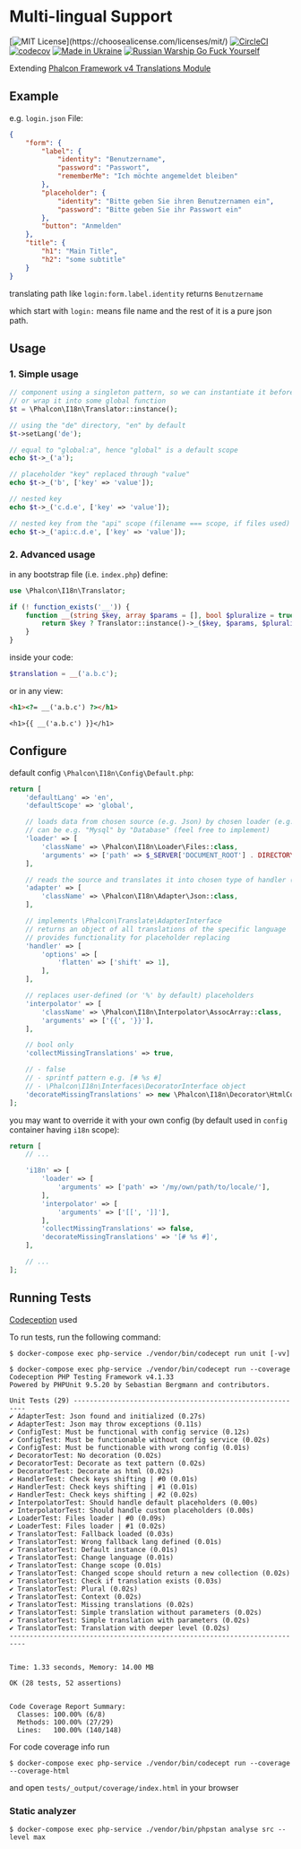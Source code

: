 # Multi-lingual Support

[![MIT License](https://img.shields.io/apm/l/atomic-design-ui.svg?)](https://choosealicense.com/licenses/mit/)
[![CircleCI](https://circleci.com/gh/someson/phalcon-i18n/tree/4.1.svg?style=shield)](https://circleci.com/gh/someson/phalcon-i18n/tree/circleci-project-setup)
[![codecov](https://codecov.io/gh/someson/phalcon-i18n/branch/4.1/graph/badge.svg?token=AW5T4WU56Q)](https://codecov.io/gh/someson/phalcon-i18n)
[![Made in Ukraine](https://img.shields.io/badge/made_in-ukraine-ffd700.svg?labelColor=0057b7)](https://supportukrainenow.org/)
[![Russian Warship Go Fuck Yourself](https://raw.githubusercontent.com/vshymanskyy/StandWithUkraine/main/badges/RussianWarship.svg)](https://stand-with-ukraine.pp.ua)

Extending [Phalcon Framework v4 Translations Module](https://docs.phalcon.io/4.0/en/translate)

## Example

e.g. `login.json` File:
```json
{
    "form": {
        "label": {
            "identity": "Benutzername",
            "password": "Passwort",
            "rememberMe": "Ich möchte angemeldet bleiben"
        },
        "placeholder": {
            "identity": "Bitte geben Sie ihren Benutzernamen ein",
            "password": "Bitte geben Sie ihr Passwort ein"
        },
        "button": "Anmelden"
    },
    "title": {
        "h1": "Main Title",
        "h2": "some subtitle"
    }
}
```
translating path like `login:form.label.identity` returns `Benutzername`

which start with `login:` means file name and the rest of it is a pure json path.

## Usage

### 1. Simple usage
```php
// component using a singleton pattern, so we can instantiate it before the framework itself
// or wrap it into some global function
$t = \Phalcon\I18n\Translator::instance();

// using the "de" directory, "en" by default
$t->setLang('de');

// equal to "global:a", hence "global" is a default scope
echo $t->_('a');

// placeholder "key" replaced through "value"
echo $t->_('b', ['key' => 'value']);

// nested key
echo $t->_('c.d.e', ['key' => 'value']);

// nested key from the "api" scope (filename === scope, if files used)
echo $t->_('api:c.d.e', ['key' => 'value']);
```

### 2. Advanced usage
in any bootstrap file (i.e. `index.php`) define:
```php
use \Phalcon\I18n\Translator;

if (! function_exists('__')) {
    function __(string $key, array $params = [], bool $pluralize = true): string {
        return $key ? Translator::instance()->_($key, $params, $pluralize) : '[TRANSLATION ERROR]';
    }
}
```

inside your code:
```php
$translation = __('a.b.c');
```
or in any view:
```html
<h1><?= __('a.b.c') ?></h1>
```
```twig
<h1>{{ __('a.b.c') }}</h1>
```

## Configure

default config `\Phalcon\I18n\Config\Default.php`:

```php
return [
    'defaultLang' => 'en',
    'defaultScope' => 'global',

    // loads data from chosen source (e.g. Json) by chosen loader (e.g. Files)
    // can be e.g. "Mysql" by "Database" (feel free to implement)
    'loader' => [
        'className' => \Phalcon\I18n\Loader\Files::class,
        'arguments' => ['path' => $_SERVER['DOCUMENT_ROOT'] . DIRECTORY_SEPARATOR . 'locale'],
    ],

    // reads the source and translates it into chosen type of handler (@see key "handler")
    'adapter' => [
        'className' => \Phalcon\I18n\Adapter\Json::class,
    ],

    // implements \Phalcon\Translate\AdapterInterface
    // returns an object of all translations of the specific language
    // provides functionality for placeholder replacing
    'handler' => [
        'options' => [
            'flatten' => ['shift' => 1],
        ],
    ],

    // replaces user-defined (or '%' by default) placeholders
    'interpolator' => [
        'className' => \Phalcon\I18n\Interpolator\AssocArray::class,
        'arguments' => ['{{', '}}'],
    ],

    // bool only
    'collectMissingTranslations' => true,

    // - false
    // - sprintf pattern e.g. [# %s #]
    // - \Phalcon\I18n\Interfaces\DecoratorInterface object
    'decorateMissingTranslations' => new \Phalcon\I18n\Decorator\HtmlCode,
];
```
you may want to override it with your own config (by default used in `config` container having `i18n` scope):
```php
return [
    // ...

    'i18n' => [
        'loader' => [
            'arguments' => ['path' => '/my/own/path/to/locale/'],
        ],
        'interpolator' => [
            'arguments' => ['[[', ']]'],
        ],
        'collectMissingTranslations' => false,
        'decorateMissingTranslations' => '[# %s #]',
    ],

    // ...
];
```

## Running Tests

[Codeception](https://codeception.com/) used

To run tests, run the following command:

```
$ docker-compose exec php-service ./vendor/bin/codecept run unit [-vv] 
```
```
$ docker-compose exec php-service ./vendor/bin/codecept run --coverage 
Codeception PHP Testing Framework v4.1.33
Powered by PHPUnit 9.5.20 by Sebastian Bergmann and contributors.

Unit Tests (29) ----------------------------------------------------------
✔ AdapterTest: Json found and initialized (0.27s)
✔ AdapterTest: Json may throw exceptions (0.11s)
✔ ConfigTest: Must be functional with config service (0.12s)
✔ ConfigTest: Must be functionable without config service (0.02s)
✔ ConfigTest: Must be functionable with wrong config (0.01s)
✔ DecoratorTest: No decoration (0.02s)
✔ DecoratorTest: Decorate as text pattern (0.02s)
✔ DecoratorTest: Decorate as html (0.02s)
✔ HandlerTest: Check keys shifting | #0 (0.01s)
✔ HandlerTest: Check keys shifting | #1 (0.01s)
✔ HandlerTest: Check keys shifting | #2 (0.02s)
✔ InterpolatorTest: Should handle default placeholders (0.00s)
✔ InterpolatorTest: Should handle custom placeholders (0.00s)
✔ LoaderTest: Files loader | #0 (0.09s)
✔ LoaderTest: Files loader | #1 (0.02s)
✔ TranslatorTest: Fallback loaded (0.03s)
✔ TranslatorTest: Wrong fallback lang defined (0.01s)
✔ TranslatorTest: Default instance (0.01s)
✔ TranslatorTest: Change language (0.01s)
✔ TranslatorTest: Change scope (0.01s)
✔ TranslatorTest: Changed scope should return a new collection (0.02s)
✔ TranslatorTest: Check if translation exists (0.03s)
✔ TranslatorTest: Plural (0.02s)
✔ TranslatorTest: Context (0.02s)
✔ TranslatorTest: Missing translations (0.02s)
✔ TranslatorTest: Simple translation without parameters (0.02s)
✔ TranslatorTest: Simple translation with parameters (0.02s)
✔ TranslatorTest: Translation with deeper level (0.02s)
--------------------------------------------------------------------------


Time: 1.33 seconds, Memory: 14.00 MB

OK (28 tests, 52 assertions)


Code Coverage Report Summary:
  Classes: 100.00% (6/8)
  Methods: 100.00% (27/29)
  Lines:   100.00% (140/148)                                              
```

For code coverage info run
```
$ docker-compose exec php-service ./vendor/bin/codecept run --coverage --coverage-html
```
and open `tests/_output/coverage/index.html` in your browser

### Static analyzer

`$ docker-compose exec php-service ./vendor/bin/phpstan analyse src --level max`
